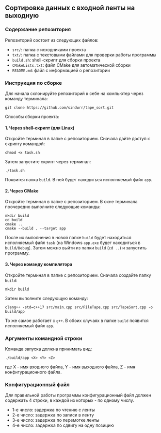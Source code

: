 ## Сортировка данных с входной ленты на выходную
### Содержание репозитория

Репозиторий состоит из следующих файлов:

- `src/`: папка с исходниками проекта
- `txt/`: папка с текстовыми файлами для проверки работы программы
- `build.sh`: shell-скрипт для сборки проекта
- `CMakeLists.txt`: файл CMake для автоматической сборки
- `README.md`: файл с информацией о репозитории

### Инструкция по сборке

Для начала склонируйте репозиторий к себе на компьютер через команду терминала:
```
git clone https://github.com/sindwrr/tape_sort.git
```
Способы сборки проекта:

#### 1. Через shell-скрипт (для Linux)
Откройте терминал в папке с репозиторием. Сначала дайте доступ к скрипту командой:
```
chmod +x task.sh
```
Затем запустите скрипт через терминал:
```
./task.sh
```
Появится папка `build`. В ней будет находиться исполняемый файл `app`.

#### 2. Через CMake
Откройте терминал в папке с репозиторием. В окне терминала поочередно выполните следующие команды:
```
mkdir build
cd build
cmake ..
cmake --build . --target app
```
После их выполнения в новой папке `build` будет находиться исполняемый файл `task` (на Windows `app.exe` будет находиться в `build/Debug`). Затем можно выйти из папки `build` (`cd ..`) и запустить программу.

#### 3. Через команду компилятора
Откройте терминал в папке с репозиторием. Сначала создайте папку `build`:
```
mkdir build
```
Затем выполните следующую команду:
```
clang++ -std=c++17 src/main.cpp src/FileTape.cpp src/TapeSort.cpp -o build/app 
```
То же самое работает с `g++`. В обоих случаях в папке `build` появится исполняемый файл `app`.

### Аргументы командной строки
Команда запуска должна принимать вид:
```
./build/app <X> <Y> <Z>
``` 
где X - имя входного файла, Y - имя выходного файла, Z - имя конфигурационного файла.

### Конфигурационный файл 

Для правильной работы программы конфигурационный файл должен содержать 4 строки, в каждой из которых - по одному числу.
- 1-е число: задержка по чтению с ленты
- 2-е число: задержка по записи в ленту
- 3-е число: задержка по перемотке ленты
- 4-е число: задержка по сдвигу на одну позицию